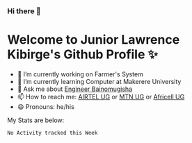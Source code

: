 ### Hi there 👋 
# Welcome to Junior Lawrence Kibirge's Github Profile ✨
 
<!--
**juniorkibirige/juniorkibirige** is a ✨ _special_ ✨ repository because its `README.md` (this file) appears on your GitHub profile.

Here are some ideas to get you started:

- 🔭 I’m currently working on ...
- 🌱 I’m currently learning ...
- 👯 I’m looking to collaborate on ...
- 🤔 I’m looking for help with ...
- 💬 Ask me about ...
- 📫 How to reach me: ...
- 😄 Pronouns: ...
- ⚡ Fun fact: ...
-->
- 🔭 I’m currently working on Farmer's System
- 🌱 I’m currently learning Computer at Makerere University
- 💬 Ask me about [Engineer Bainomugisha](mailto:baino@mak.ac.ug)
- 📫 How to reach me: [AIRTEL UG](tel:+256705568794) or [MTN UG](tel:+256789334002) or [Africell UG](tel:+256791156724)
- 😄 Pronouns: he/his

My Stats are below:

<!--START_SECTION:waka-->
```text
No Activity tracked this Week
```
<!--END_SECTION:waka-->
